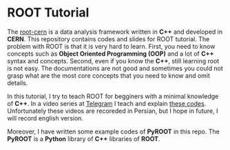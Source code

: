 # ROOT Tutorial

The [root-cern](https://root.cern.ch/) is a data analysis framework written in **C++** and developed in **CERN**.
This repository contains codes and slides for ROOT tutorial. The problem with ROOT is that it is very hard to learn. First, you need to know concepts such as **Object Oriented Programming (OOP)** and a lot of **C++** syntax and concepts. Second, even if you know the **C++**, still learning root is not easy. The documentations are not good and sometimes you could not grasp what are the most core concepts that you need to know and omit details.


In this tutorial, I try to teach ROOT for begginers with a minimal knowledge of **C++**. In a video series at [Telegram](https://t.me/rootcern) I teach and explain [these codes](https://github.com/javadebadi/ROOT_Tutorial/blob/master/ROOT_Tutorial/). Unfortunately these videos are recoreded in Persian, but I hope in future, I will record english version.

Moreover, I have written some example codes of **PyROOT** in this repo. The **PyROOT** is a **Python** library of **C++** libraries of **ROOT**. 


